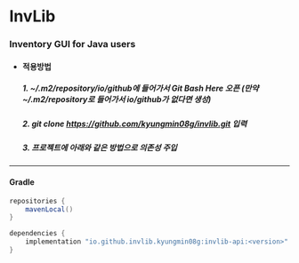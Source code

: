 # InvLib

### Inventory GUI for Java users

* #### 적용방법
  ##### 1. ~/.m2/repository/io/github에 들어가서 Git Bash Here 오픈 (만약 ~/.m2/repository로 들어가서 io/github가 없다면 생성)
  ##### 2. git clone https://github.com/kyungmin08g/invlib.git 입력
  ##### 3. 프로젝트에 아래와 같은 방법으로 의존성 주입

---

#### Gradle

```java
repositories {
    mavenLocal()
}
```

```java
dependencies {
    implementation "io.github.invlib.kyungmin08g:invlib-api:<version>"
}
```
